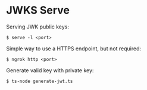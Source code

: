 # JWKS Serve

Serving JWK public keys:

    $ serve -l <port>

Simple way to use a HTTPS endpoint, but not required:

    $ ngrok http <port>

Generate valid key with private key:

    $ ts-node generate-jwt.ts
